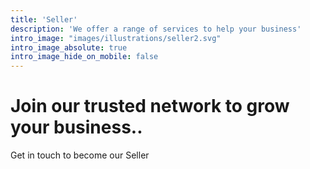 ```yaml
---
title: 'Seller'
description: 'We offer a range of services to help your business'
intro_image: "images/illustrations/seller2.svg"
intro_image_absolute: true
intro_image_hide_on_mobile: false
---
```


# Join our trusted network to grow your business..







Get in touch to become our Seller
